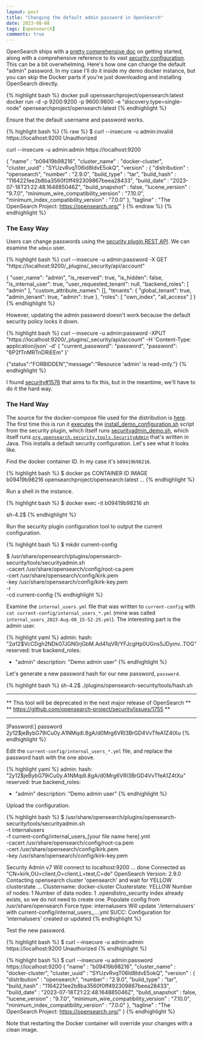 ```yaml
---
layout: post
title: "Changing the default admin password in OpenSearch"
date: 2023-08-08
tags: [opensearch]
comments: true
---
```

OpenSearch ships with a [pretty comprehensive doc](https://opensearch.org/docs/latest/) on getting started, along with a comprehensive reference to its vast [security configuration](https://opensearch.org/docs/latest/security/configuration/index/). This can be a bit overwhelming. Here's how one can change the default "admin" password. In my case I'll do it inside my demo docker instance, but you can skip the Docker parts if you're just downloading and installing OpenSearch directly.

{% highlight bash %}
docker pull opensearchproject/opensearch:latest
docker run -d -p 9200:9200 -p 9600:9600 -e "discovery.type=single-node" opensearchproject/opensearch:latest
{% endhighlight %}

Ensure that the default username and password works.

{% highlight bash %}
{% raw %}
$ curl --insecure -u admin:invalid https://localhost:9200
Unauthorized

curl --insecure -u admin:admin https://localhost:9200

{
  "name" : "b09419b98216",
  "cluster_name" : "docker-cluster",
  "cluster_uuid" : "SYUzvRvqT06ld8IdvE5okQ",
  "version" : {
    "distribution" : "opensearch",
    "number" : "2.9.0",
    "build_type" : "tar",
    "build_hash" : "1164221ee2b8ba3560f0ff492309867beea28433",
    "build_date" : "2023-07-18T21:22:48.164885046Z",
    "build_snapshot" : false,
    "lucene_version" : "9.7.0",
    "minimum_wire_compatibility_version" : "7.10.0",
    "minimum_index_compatibility_version" : "7.0.0"
  },
  "tagline" : "The OpenSearch Project: https://opensearch.org/"
}
{% endraw %}
{% endhighlight %}

### The Easy Way

Users can change passwords using the [security plugin REST API](https://opensearch.org/docs/latest/security/access-control/api/). We can examine the `admin` user.

{% highlight bash %}
curl --insecure -u admin:password -X GET "https://localhost:9200/_plugins/_security/api/account"

{
  "user_name": "admin",
  "is_reserved": true,
  "is_hidden": false,
  "is_internal_user": true,
  "user_requested_tenant": null,
  "backend_roles": [
    "admin"
  ],
  "custom_attribute_names": [],
  "tenants": {
    "global_tenant": true,
    "admin_tenant": true,
    "admin": true
  },
  "roles": [
    "own_index",
    "all_access"
  ]
}
{% endhighlight %}

However, updating the admin password doesn't work because the default security policy locks it down.

{% highlight bash %}
curl --insecure -u admin:password -XPUT "https://localhost:9200/_plugins/_security/api/account" -H 'Content-Type: application/json' -d' 
{
    "current_password": "password",
    "password": "6P2fTnMRTnDRiEEm"
}'

{"status":"FORBIDDEN","message":"Resource 'admin' is read-only."}
{% endhighlight %}

I found [security#1576](https://github.com/opensearch-project/security/issues/1576) that aims to fix this, but in the meantime, we'll have to do it the hard way.

### The Hard Way

The source for the docker-compose file used for the distribution is [here](https://github.com/opensearch-project/opensearch-build/blob/main/docker/release/dockercomposefiles/docker-compose-2.x.yml). The first time this is run it [executes](https://github.com/opensearch-project/opensearch-build/blob/main/docker/release/config/opensearch/opensearch-docker-entrypoint.sh#L38) the [install_demo_configuration.sh](https://github.com/opensearch-project/security/blob/main/tools/install_demo_configuration.sh) script from the security plugin, which itself runs [securityadmin_demo.sh](https://github.com/opensearch-project/security/blob/main/tools/securityadmin.sh), which itself runs [`org.opensearch.security.tools.SecurityAdmin`](https://github.com/opensearch-project/security/blob/main/src/main/java/org/opensearch/security/tools/SecurityAdmin.java) that's written in Java. This installs a default security configuration. Let's see what it looks like.

Find the docker container ID. In my case it's `b09419b98216`.

{% highlight bash %}
$ docker ps
CONTAINER ID   IMAGE                                 
b09419b98216   opensearchproject/opensearch:latest   ...
{% endhighlight %}

Run a shell in the instance.

{% highlight bash %}
$ docker exec -it b09419b98216 sh

sh-4.2$
{% endhighlight %}

Run the security plugin configuration tool to output the current configuration.

{% highlight bash %}
$ mkdir current-config

$ /usr/share/opensearch/plugins/opensearch-security/tools/securityadmin.sh \
  -cacert /usr/share/opensearch/config/root-ca.pem \
  -cert /usr/share/opensearch/config/kirk.pem \
  -key /usr/share/opensearch/config/kirk-key.pem \
  -r  \
  -cd current-config
{% endhighlight %}

Examine the `internal_users.yml` file that was written to `current-config` with `cat current-config/internal_users_*.yml` (mine was called `internal_users_2023-Aug-08_15-52-25.yml`). The interesting part is the admin user.

{% highlight yaml %}
admin:
  hash: "$2a$12$VcCDgh2NDk07JGN0rjGbM.Ad41qVR/YFJcgHp0UGns5JDymv..TOG"
  reserved: true
  backend_roles:
  - "admin"
  description: "Demo admin user"
{% endhighlight %}

Let's generate a new password hash for our new password, `password`.

{% highlight bash %}
sh-4.2$ ./plugins/opensearch-security/tools/hash.sh
**************************************************************************
** This tool will be deprecated in the next major release of OpenSearch **
** https://github.com/opensearch-project/security/issues/1755           **
**************************************************************************
[Password:] password
$2y$12$jeBybG79iCu0y.A1NMqdI.8gA/d0Mrg6VRI3BrGD4VvTfeA1Z4tXu
{% endhighlight %}

Edit the `current-config/internal_users_*.yml` file, and replace the password hash with the one above.

{% highlight yaml %}
admin:
  hash: "$2y$12$jeBybG79iCu0y.A1NMqdI.8gA/d0Mrg6VRI3BrGD4VvTfeA1Z4tXu"
  reserved: true
  backend_roles:
  - "admin"
  description: "Demo admin user"
{% endhighlight %}

Upload the configuration.

{% highlight bash %}
$ /usr/share/opensearch/plugins/opensearch-security/tools/securityadmin.sh \
  -t internalusers \
  -f current-config/internal_users_[your file name here].yml \
  -cacert /usr/share/opensearch/config/root-ca.pem \
  -cert /usr/share/opensearch/config/kirk.pem \
  -key /usr/share/opensearch/config/kirk-key.pem

Security Admin v7
Will connect to localhost:9200 ... done
Connected as "CN=kirk,OU=client,O=client,L=test,C=de"
OpenSearch Version: 2.9.0
Contacting opensearch cluster 'opensearch' and wait for YELLOW clusterstate ...
Clustername: docker-cluster
Clusterstate: YELLOW
Number of nodes: 1
Number of data nodes: 1
.opendistro_security index already exists, so we do not need to create one.
Populate config from /usr/share/opensearch
Force type: internalusers
Will update '/internalusers' with current-config/internal_users_....yml 
   SUCC: Configuration for 'internalusers' created or updated
{% endhighlight %}

Test the new password.

{% highlight bash %}
$ curl --insecure -u admin:admin https://localhost:9200
Unauthorized
{% endhighlight %}

{% highlight bash %}
$ curl --insecure -u admin:password https://localhost:9200
{
  "name" : "b09419b98216",
  "cluster_name" : "docker-cluster",
  "cluster_uuid" : "SYUzvRvqT06ld8IdvE5okQ",
  "version" : {
    "distribution" : "opensearch",
    "number" : "2.9.0",
    "build_type" : "tar",
    "build_hash" : "1164221ee2b8ba3560f0ff492309867beea28433",
    "build_date" : "2023-07-18T21:22:48.164885046Z",
    "build_snapshot" : false,
    "lucene_version" : "9.7.0",
    "minimum_wire_compatibility_version" : "7.10.0",
    "minimum_index_compatibility_version" : "7.0.0"
  },
  "tagline" : "The OpenSearch Project: https://opensearch.org/"
}
{% endhighlight %}

Note that restarting the Docker container will override your changes with a clean image.

